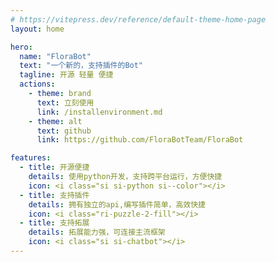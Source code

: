 ```yaml
---
# https://vitepress.dev/reference/default-theme-home-page
layout: home

hero:
  name: "FloraBot"
  text: "一个新的，支持插件的Bot"
  tagline: 开源 轻量 便捷
  actions:
    - theme: brand
      text: 立刻使用
      link: /installenvironment.md
    - theme: alt
      text: github
      link: https://github.com/FloraBotTeam/FloraBot

features:
  - title: 开源便捷
    details: 使用python开发，支持跨平台运行，方便快捷
    icon: <i class="si si-python si--color"></i>
  - title: 支持插件
    details: 拥有独立的api,编写插件简单，高效快捷
    icon: <i class="ri-puzzle-2-fill"></i>
  - title: 支持拓展
    details: 拓展能力强，可连接主流框架
    icon: <i class="si si-chatbot"></i>
---
```


